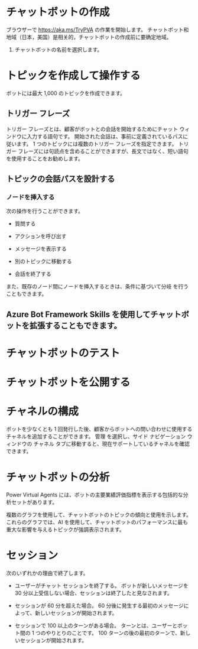 # チャットボットの作成
ブラウザーで https://aka.ms/TryPVA の作業を開始します。
チャットボット和地域（日本，美国）是相关的，チャットボットの作成前に要确定地域。

1. チャットボットの名前を選択します。

# トピックを作成して操作する
ボットには最大 1,000 のトピックを作成できます。

## トリガー フレーズ
トリガー フレーズとは、顧客がボットとの会話を開始するためにチャット ウィンドウに入力する語句です。 開始された会話は、事前に定義されているパスに従います。 1 つのトピックには複数のトリガー フレーズを指定できます。 トリガー フレーズには句読点を含めることができますが、長文ではなく、短い語句を使用することをお勧めします。

## トピックの会話パスを設計する

### ノードを挿入する

次の操作を行うことができます。

- 質問する

- アクションを呼び出す

- メッセージを表示する

- 別のトピックに移動する

- 会話を終了する

また、既存のノード間にノードを挿入するときは、条件に基づいて分岐 を行うこともできます。

## Azure Bot Framework Skills を使用してチャットボットを拡張することもできます。

# チャットボットのテスト

# チャットボットを公開する

# チャネルの構成
ボットを少なくとも 1 回発行した後、顧客からボットへの問い合わせに使用するチャネルを追加することができます。 管理 を選択し、サイド ナビゲーション ウィンドウの チャネル タブに移動すると、現在サポートしているチャネルを確認できます。

# チャットボットの分析
Power Virtual Agents には、ボットの主要業績評価指標を表示する包括的な分析セットがあります。

複数のグラフを使用して、チャットボットのトピックの傾向と使用を示します。 これらのグラフでは、AI を使用して、チャットボットのパフォーマンスに最も重大な影響を与えるトピックが強調表示されます。

# セッション

次のいずれかの理由で終了します。

- ユーザーがチャット セッションを終了する。 ボットが新しいメッセージを 30 分以上受信しない場合、セッションは終了したと見なされます。

- セッションが 60 分を超えた場合。 60 分後に発生する最初のメッセージによって、新しいセッションが開始されます。

- セッションで 100 以上のターンがある場合。 ターンとは、ユーザーとボット間の 1 つのやりとりのことです。 100 ターンの後の最初のターンで、新しいセッションが開始されます。
